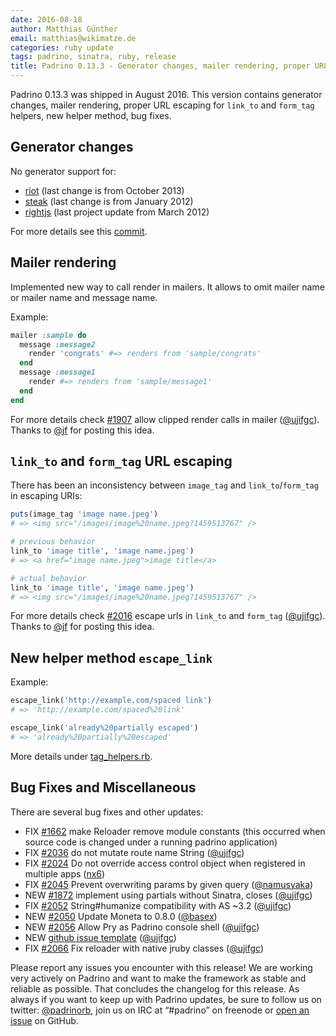 ```yaml
---
date: 2016-08-18
author: Matthias Günther
email: matthias@wikimatze.de
categories: ruby update
tags: padrino, sinatra, ruby, release
title: Padrino 0.13.3 - Generator changes, mailer rendering, proper URL escaping for link_to and form_tag helpers, new helper method, bug fixes
---
```


Padrino 0.13.3 was shipped in August 2016. This version contains generator changes, mailer rendering, proper URL escaping for `link_to` and `form_tag` helpers, new helper method, bug fixes.


## Generator changes

No generator support for:

- [riot](https://github.com/thumblemonks/riot "riot") (last change is from October 2013)
- [steak](https://github.com/cavalle/steak "steak") (last change is from January 2012)
- [rightjs](http://rightjs.org/ "rightjs") (last project update from March 2012)

For more details see this [commit](https://github.com/padrino/padrino-framework/commit/cd1c1dc81894d96ed618c3af8adb623b04184ab6).


## Mailer rendering

Implemented new way to call render in mailers. It allows to omit mailer name or mailer name and message name.

Example:

```ruby
mailer :sample do
  message :message2
    render 'congrats' #=> renders from 'sample/congrats'
  end
  message :message1
    render #=> renders from 'sample/message1'
  end
end
```

For more details check [#1907](https://github.com/padrino/padrino-framework/issues/1906) allow clipped render calls in mailer ([@ujifgc](https://github.com/ujifgc)).
Thanks to [@jf](https://github.com/jf "@jf") for posting this idea.


## `link_to` and `form_tag` URL escaping

There has been an inconsistency between `image_tag` and `link_to`/`form_tag` in escaping URIs:


```ruby
puts(image_tag 'image name.jpeg')
# => <img src="/images/image%20name.jpeg?1459513767" />

# previous behavior
link_to 'image title', 'image name.jpeg')
# => <a href="image name.jpeg">image title</a>

# actual behavior
link_to 'image title', 'image name.jpeg')
# => <img src="/images/image%20name.jpeg?1459513767" />
```

For more details check [#2016](https://github.com/padrino/padrino-framework/issues/2016) escape urls in `link_to` and `form_tag` ([@ujifgc](https://github.com/ujifgc)).
Thanks to [@jf](https://github.com/jf "@jf") for posting this idea.


## New helper method `escape_link`

Example:

```ruby
escape_link('http://example.com/spaced link')
# => 'http://example.com/spaced%20link'

escape_link('already%20partially escaped')
# => 'already%20partially%20escaped'
```


More details under [tag_helpers.rb](https://github.com/padrino/padrino-framework/blob/438afb9c381265c1b4e0eb338b940a513131ea0a/padrino-helpers/lib/padrino-helpers/tag_helpers.rb#L247).


## Bug Fixes and Miscellaneous

There are several bug fixes and other updates:

- FIX [#1662](https://github.com/padrino/padrino-framework/issues/1662) make Reloader remove module constants (this occurred when source code is changed under a running padrino application)
- FIX [#2036](https://github.com/padrino/padrino-framework/issues/2036) do not mutate route name String ([@ujifgc](https://github.com/ujifgc))
- FIX [#2024](https://github.com/padrino/padrino-framework/pull/2042) Do not override access control object when registered in multiple apps ([nx6](https://github.com/nxs6 "nxs6"))
- FIX [#2045](https://github.com/padrino/padrino-framework/pull/2045) Prevent overwriting params by given query ([@namusyaka](https://github.com/namusyaka))
- NEW [#1872](https://github.com/padrino/padrino-framework/issues/1872) implement using partials without Sinatra, closes ([@ujifgc](https://github.com/ujifgc))
- FIX [#2052](https://github.com/padrino/padrino-framework/issues/2052) String#humanize compatibility with AS ~3.2 ([@ujifgc](https://github.com/ujifgc))
- NEW [#2050](https://github.com/padrino/padrino-framework/pull/2050) Update Moneta to 0.8.0 ([@basex](https://github.com/basex))
- NEW [#2056](https://github.com/padrino/padrino-framework/issues/2056) Allow Pry as Padrino console shell ([@ujifgc](https://github.com/ujifgc))
- NEW [github issue template](https://github.com/padrino/padrino-framework/commit/75c9afe55511de722463addc8260881ce8df345c) ([@ujifgc](https://github.com/ujifgc))
- FIX [#2066](https://github.com/padrino/padrino-framework/issues/2066) Fix reloader with native jruby classes ([@ujifgc](https://github.com/ujifgc))


Please report any issues you encounter with this release! We are working very actively on Padrino and want to make the framework as stable and reliable as possible. That concludes the changelog for this release. As always if you want to keep up with Padrino updates, be sure to follow us on twitter: [@padrinorb](http://twitter.com/padrinorb), join us on IRC at “#padrino” on freenode or [open an issue](https://github.com/padrino/padrino-framework/issues) on GitHub.
